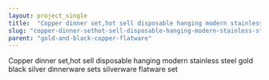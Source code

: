 ```yaml
---
layout: project_single
title:  "Copper dinner set,hot sell disposable hanging modern stainless steel gold black silver dinnerware sets silverware flatware set, View indian restaurant tableware, Pulite Product Details from Danyang Pulite Metalware Co., Ltd. on Alibaba.com"
slug: "copper-dinner-sethot-sell-disposable-hanging-modern-stainless-steel-gold-black-silver-dinnerware-sets"
parent: "gold-and-black-copper-flatware"
---
```

Copper dinner set,hot sell disposable hanging modern stainless steel gold black silver dinnerware sets silverware flatware set